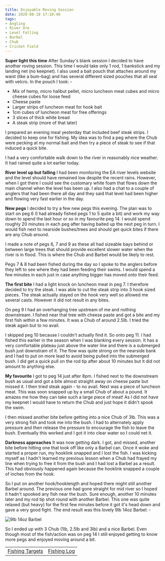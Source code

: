 ```yaml
---
title: Enjoyable Roving Session
date: 2020-08-18 17:10:48
tags:
- Angling
- River Ure
- Level Falling
- Barbel
- Chub
- Cricket Field
---
```

**Super light this time**
After Sunday's blank session I decided to have another roving session. This time I would take only 1 rod, 1 bankstick and my landing net (no keepnet). I also used a bait pouch that attaches around my waist (like a bum-bag) and has several different sized pouches that all seal with velcro. In the pouch I took: -
- Mix of hemp, micro halibut pellet, micro luncheon meat cubes and micro cheese cubes for loose feed
- Cheese paste
- Larger strips of luncheon meat for hook bait
- 1cm cubes of luncheon meat for free offerings
- 3 slices of thick white bread
- A steak strip (more of that later)

I prepared an evening meal yesterday that included beef steak strips. I decided to keep one for fishing. My idea was to find a peg where the Chub were pecking at my normal bait and then try a piece of steak to see if that induced a quick bite.

I had a very comfortable walk down to the river in reasonably nice weather. It had rained quite a lot earlier today.

**River level up but falling**
I had been monitoring the EA river levels website and the level should have remained low despite the recent rains. However, when I got there I could see the customary white foam that flows down the main channel when the level has been up. I also had a chat to a couple of anglers that had been there all day and they said that level had been higher and flowing very fast earlier in the day.

**New pegs**
I decided to try a few new pegs this evening. The plan was to start on peg 6 (I had already fished pegs 1 to 5 quite a bit) and work my way down to spend the last hour or so in my favourite peg 14. I would spend roughly 20 minutes in each peg after having baited up the next peg in turn. I would fish next to nearside bushes/trees and should get quick bites if there are any Chub around.

I made a note of pegs 6, 7 and 9 as these all had sizeable bays behind or between large trees that should provide excellent slower water when the river is in flood. This is where the Chub and Barbel would be likely to rest.

Pegs 7 & 8 had been fished during the day so I spoke to the anglers before they left to see where they had been feeding their swims. I would spend a few minutes in each just in case anything bigger has moved onto their feed.

**The first bite**
I had a light knock on luncheon meat in peg 7. I therefore decided to try the steak. I was able to cut the steak strip into 3 hook sized pieces. The steak actually stayed on the hook very well so allowed me several casts. However it did not result in any bites. 

On peg 9 I had an overhanging tree upstream of me and nothing downstream. I fished near that tree with cheese paste and got a bite and my first fish within a few minutes. It was a Chub of around 2.5lb. I tried the steak again but to no avail.

I skipped peg 10 because I couldn't actually find it. So onto peg 11. I had fished this earlier in the season when I was blanking every session. It has a very comfortable plateau just above the water line and there is a submerged bush just downstram of it. The flow was quite strong on the nearside bank and I had to put on more lead to avoid being pulled into the submerged bush. I did get a quick pull on the rod tip after about 10 minutes but it did not amount to anything else.

**My favourite**
I got to peg 14 just after 8pm. I fished next to the downstream bush as usual and got a bite almost straight away on cheese paste but missed it. I then tried steak again - to no avail. Next was a piece of luncheon meat. This was soon snapped up by a small Chub of about a pound. It amazes me how they can take such a large piece of meat! As I did not have my keepnet I would have to return the Chub and just hope it didn't spook the swim.

I then missed another bite before getting into a nice Chub of 3lb. This was a very strong fish and took me into the bush. I had to alternately apply pressure and then release the pressure to encourage the fish to leave the bush. Eventually this worked and I got it into clear water so I could net it.

**Darkness approaches**
It was now getting dark. I got, and missed, another bite before hitting one that took off like only a Barbel can. Once it woke and started a proper run, my hooklink snapped and I lost the fish. I was kicking myself as I hadn't learned my previous lesson when a Chub had frayed my line when trying to free it from the bush and I had lost a Barbel as a result. This had obviously happened again because the hooklink snapped a couple of inches from the hook.

So I put on another hook/hooklength and hoped there might still another Barbel around. The previous one had gone straight for mid river so I hoped it hadn't spooked any fish near the bush. Sure enough, another 10 minutes later and my rod tip shot round with another Barbel. This one was quite relaxed (but heavy) for the first few minutes before it got it's head down and gave a very good fight. The end result was this lovely 9lb 14oz Barbel: -

![9lb 14oz Barbel](/images/2020-08-18/9lb14ozBarbel.jpg)

So I ended up with 3 Chub (1lb, 2.5lb and 3lb) and a nice Barbel. Even though most of the fish/action was on peg 14 I still enjoyed getting to know more pegs and enjoyed moving around a bit.

|||
|---------|------|
|<a href="/2020/07/Fishing-Targets/">Fishing Targets</a>|<a href="/2020/08/Fishing-Log/">Fishing Log</a>|

